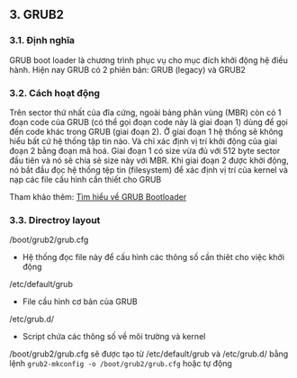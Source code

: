 ## 3. GRUB2

### 3.1. Định nghĩa
GRUB boot loader là chương trình phục vụ cho mục đích khởi động hệ điều hành. Hiện nay GRUB có 2 phiên bản: GRUB (legacy) và GRUB2

### 3.2. Cách hoạt động

Trên sector thứ nhất của đĩa cứng, ngoài bảng phân vùng (MBR) còn có 1 đoạn code của GRUB (có thể gọi đoạn code này là giai đoạn 1) dùng để gọi đến code khác trong GRUB (giai đoạn 2).
Ở giai đoạn 1 hệ thống sẽ không hiểu bất cứ hệ thống tập tin nào. Và chỉ xác định vị trí khởi động của giai đoạn 2 bằng đoạn mã hoá.
Giai đoạn 1 có size vừa đủ với 512 byte sector đầu tiên và nó sẽ chia sẻ size này với MBR.
Khi giai đoạn 2 được khởi động, nó bắt đầu đọc hệ thống tệp tin (filesystem) để xác định vị trí của kernel và nạp các file cấu hình cần thiết cho GRUB

Tham khảo thêm: [Tìm hiểu về GRUB Bootloader](https://viblo.asia/p/tim-hieu-ve-grub-bootloader-jvElaOYYKkw)
### 3.3. Directroy layout

/boot/grub2/grub.cfg
- Hệ thống đọc file này để cấu hình các thông số cần thiêt cho việc khởi động

/etc/default/grub
- File cầu hình cơ bản của GRUB

/etc/grub.d/
- Script chứa các thông số về môi trường và kernel

/boot/grub2/grub.cfg sẽ được tạo từ /etc/default/grub và /etc/grub.d/ bằng lệnh `grub2-mkconfig
-o /boot/grub2/grub.cfg` hoặc tự động
